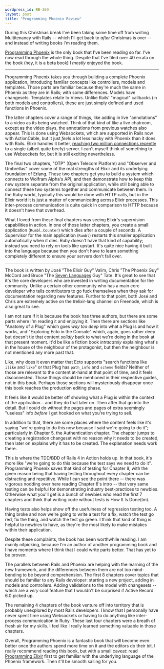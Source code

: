 ```yaml
--- 
wordpress_id: RB-369
layout: post
title: "Programming Phoenix Review"
---
```


During this Christmas break I've been taking some time off from writing Multitenancy with Rails -- which I'll get back to _after_ Christmas is over -- and instead of writing books I'm reading them.

[Programming Phoenix](https://pragprog.com/titles/phoenix/) is the only book that I've been reading so far. I've now read through the whole thing. Despite that I've filed over 40 errata on the book (hey, it is a beta book) I _mostly_ enjoyed the book.

----

Programming Phoenix takes you through building a complete Phoenix application, introducing familiar concepts like controllers, models and templates. Those parts are familiar because they're much the same in Phoenix as they are in Rails; with some differences. Models have changesets. Templates relate to Views. Unlike Rails' "magical" callbacks (in both models and controllers), these are just simply defined and used functions in Phoenix.

The latter chapters cover a range of things, like adding in live "annotations" to a video as its being watched. Think of that kind of like a live chatroom, except as the video plays, the annotations from previous watches also appear. This is done using Websockets, which are supported in Rails now with ActionCable, but it just _feels_ a lot less hacky with Phoenix than it does with Rails. Elixir handles it better, [reaching two million connections recently](http://www.phoenixframework.org/blog/the-road-to-2-million-websocket-connections) to a single (albeit quite beefy) server. I can't myself think of something to use Websockets for, but it is still exciting nevertheless.

The final two chapters, "OTP" (Open Telecom Platform) and "Observer and Umbrellas" cover some of the real strengths of Elixir and its underlying foundation of Erlang. These two chapters get you to build a system which connects to Wolfram Alpha's API, and then demonstrate how to keep this new system separate from the original application, while still being able to connect these two systems together and communicate between them. In the Ruby world, typically this would be done with HTTP calls, but in the Elixir world it is just a matter of communicating across Elixir processes. This inter-process communication is quite quick in comparison to HTTP because it doesn't have that overhead.

What I loved from these final chapters was seeing Elixir's supervision capabilities in action. In one of those latter chapters, you create a small application (`Rumbl.Counter`) which dies after a couple of seconds. A Supervisor for the main application (`Rumbl`) restarts this smaller application automatically when it dies. Ruby doesn't have that kind of capability; instead you need to rely on tools like upstart. It's quite nice having it built into the language because then you don't have to learn something completely different to ensure your servers don't fall over.

----

The book is written by José "The Elixir Guy" Valim, Chris "The Phoenix Guy" McCord and Bruce "The [Seven Languages](https://pragprog.com/book/btlang/seven-languages-in-seven-weeks) Guy" Tate. It's great to see that it's the core developers who are invested in writing documentation for the community. Unlike a certain other community who has a main core developer who tells contributors to go fuck themselves when they ask for documentation regarding new features. Further to that point, both José and Chris are extremely active on the #elixir-lang channel on Freenode, which is also great to see.

I am not sure if it is because the book has three authors, but there are some parts where I'm reading it and enjoying it. Then there are sections like "Anatomy of a Plug" which goes _way too deep_ into what a Plug is and how it works, and "Exploring Ecto in the Console" which, again, goes rather deep but doesn't tie that content _solidly_ back to what we're doing in the book at that present moment. It'd be like a fiction book _intracately_ explaining what's in the house of the neighbour of the protagonist, but then the neighbour is not mentioned any more past that. 

Like, why does it even matter that Ecto supports "search functions like `ilike` and `like`" or that Plug has `path_info` and `scheme` fields? Neither of those are relevant to the content at-hand at that point of time, and it feels disconnected. Those things should be mentioned in their respective guides, not in this book. Perhaps those sections will mysteriously disappear once this book reaches the production editing phase. 

It feels like it would be better off showing what a Plug is within the context of the application... and they do that later on. Then after that go into the detail. But I could do without the pages and pages of extra seemingly "useless" info _before_ I get hooked on what you're trying to sell.

In addition to that, there are some places where the content feels like it's saying "we're going to do this now because I said we're going to do it"; particularly in Chapter 5, the Authentication chapter. The chapter jumps to creating a registration changeset with no reason why it needs to be created, then later on explains why it has to be created. The explanation needs work there.

This is where the TDD/BDD of Rails 4 in Action holds up. In that book, it's more like "we're going to do this because the test says we need to do it". Programming Phoenix saves that kind of testing for Chapter 8, with the given reason being that having testing throughout every chapter can be distracting and repetitive. While I can see the point there -- there was vigorous nodding over here reading Chapter 8's intro -- that very same testing can be helpful for demonstrating industry best-practices to newbies. Otherwise what you'll get is a bunch of newbies who read the first 7 chapters and think that writing code without tests is How It Is Done(tm). 

Having tests also helps show off the usefulness of regression testing too. A thing broke and now we're going to write a test for a fix, watch the test go red, fix the thing, and watch the test go green. I think that kind of thing is helpful to newbies to have, as they're the most likely to make mistakes within their application.

Despite these complaints, the book has been worthwhile reading. I am mainly nitpicking, because I'm an author of another programming book and I have moments where I think that I could write parts better. That has yet to be proven.

The parallels between Rails and Phoenix are helping with the learning of the new framework, and the differences between them are not too mind-bending to be beyond comprehension. The first 8 chapters cover topics that should be familiar to any Rails developer: starting a new project, adding in models and controllers. Adding validations to the model with changesets -- which are a _very_ cool feature that I wouldn't be surprised if Active Record 6.0 picked up. 

The remaining 4 chapters of the book venture off into territory that is probably unexplored by most Rails developers. I know that I personally have never spent time using Websockets or having to do anything like inter-process communication in Ruby. These last four chapters were a breath of fresh air for my skills. I feel like I really learned something valuable in those chapters.

Overall, Programming Phoenix is a fantastic book that will become even better once the authors spend more time on it and the editors do their bit. I really recommend reading this book, but with a small caveat: read [Programming Elixir](https://pragprog.com/book/elixir/programming-elixir) first to get familiar with the underlying language of the Phoenix framework. Then it'll be smooth sailing for you.

